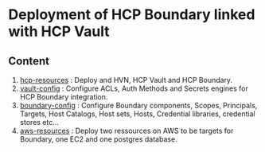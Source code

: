 # Deployment of HCP Boundary linked with HCP Vault

## Content

1. [hcp-resources](https://github.com/kojakhash/hcp-boundary-stack/tree/main/hcp-resources) : Deploy and HVN, HCP Vault and HCP Boundary.
2. [vault-config](https://github.com/kojakhash/hcp-boundary-stack/tree/main/vault-config) : Configure ACLs, Auth Methods and Secrets engines for HCP Boundary integration.
3. [boundary-config](https://github.com/kojakhash/hcp-boundary-stack/tree/main/boundary-config) : Configure Boundary components, Scopes, Principals, Targets, Host Catalogs, Host sets, Hosts, Credential libraries, credential stores etc...
4. [aws-resources](https://github.com/kojakhash/hcp-boundary-stack/tree/main/aws-resources) : Deploy two ressources on AWS to be targets for Boundary, one EC2 and one postgres database.
